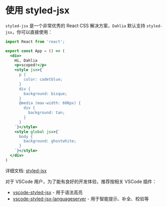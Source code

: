 # 使用 styled-jsx

`styled-jsx` 是一个非常优秀的 React CSS 解决方案，`Dahlia` 默认支持 `styled-jsx`，你可以直接使用：

```jsx
import React from 'react';

export const App = () => (
  <div>
    Hi, Dahlia
    <p>scoped!</p>
    <style jsx>{`
      p {
        color: cadetblue;
      }
      div {
        background: bisque;
      }
      @media (max-width: 600px) {
        div {
          background: tan;
        }
      }
    `}</style>
    <style global jsx>{`
      body {
        background: ghostwhite;
      }
    `}</style>
  </div>
)
```

详细文档: [styled-jsx](https://github.com/zeit/styled-jsx)

对于 VSCode 用户，为了能有良好的开发体验，推荐按相关 VSCode 插件：

- [vscode-styled-jsx](https://marketplace.visualstudio.com/items?itemName=blanu.vscode-styled-jsx) - 用于语法高亮
- [vscode-styled-jsx-languageserver](https://marketplace.visualstudio.com/items?itemName=AndrewRazumovsky.vscode-styled-jsx-languageserver) - 用于智能提示、补全、校验等